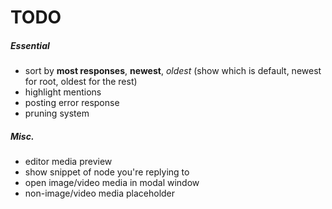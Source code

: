 TODO
====

##### Essential
- sort by __most responses__, __newest__, _oldest_ (show which is default, newest for root, oldest for the rest)
- highlight mentions
- posting error response
- pruning system

##### Misc.
- editor media preview
- show snippet of node you're replying to
- open image/video media in modal window
- non-image/video media placeholder
